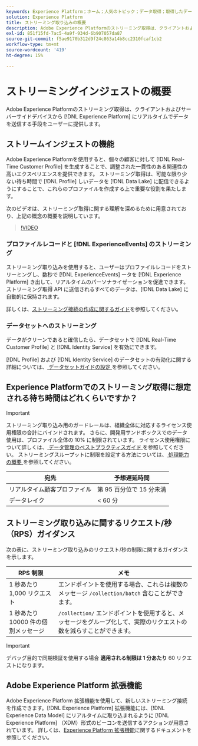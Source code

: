 ```yaml
---
keywords: Experience Platform；ホーム；人気のトピック；データ取得；取得したデータ；ストリーミング；概要；ストリーミング取得；待ち時間；ストリーミング待ち時間；
solution: Experience Platform
title: ストリーミング取り込みの概要
description: Adobe Experience Platformのストリーミング取得は、クライアントおよびサーバーサイドデバイスからリアルタイムでExperience Platformにデータを送信する手段を提供します。
exl-id: 851f15fd-7ac5-4a9f-934d-6b907057da87
source-git-commit: f5ae9170b312d9f24c863a14b8cc2310fcaf1cb2
workflow-type: tm+mt
source-wordcount: '419'
ht-degree: 15%

---
```


# ストリーミングインジェストの概要

Adobe Experience Platformのストリーミング取得は、クライアントおよびサーバーサイドデバイスから [!DNL Experience Platform] にリアルタイムでデータを送信する手段をユーザーに提供します。

## ストリームインジェストの機能

Adobe Experience Platformを使用すると、個々の顧客に対して [!DNL Real-Time Customer Profile] を生成することで、調整された一貫性のある関連性の高いエクスペリエンスを提供できます。 ストリーミング取得は、可能な限り少ない待ち時間で [!DNL Profile] しいデータを [!DNL Data Lake] に配信できるようにすることで、これらのプロファイルを作成する上で重要な役割を果たします。

次のビデオは、ストリーミング取得に関する理解を深めるために用意されており、上記の概念の概要を説明しています。

>[!VIDEO](https://video.tv.adobe.com/v/28425?quality=12&learn=on)

### プロファイルレコードと [!DNL ExperienceEvents] のストリーミング

ストリーミング取り込みを使用すると、ユーザーはプロファイルレコードをストリーミングし、数秒で [!DNL ExperienceEvents] ータを [!DNL Experience Platform] き出して、リアルタイムのパーソナライゼーションを促進できます。 ストリーミング取得 API に送信されるすべてのデータは、[!DNL Data Lake] に自動的に保持されます。

詳しくは、[ストリーミング接続の作成に関するガイド](../tutorials/create-streaming-connection.md)を参照してください。

### データセットへのストリーミング

データがクリーンであると確信したら、データセットで [!DNL Real-Time Customer Profile] と [!DNL Identity Service] を有効にできます。

[!DNL Profile] および [!DNL Identity Service] のデータセットの有効化に関する詳細については、[ データセットガイドの設定 ](../../profile/tutorials/dataset-configuration.md) を参照してください。

## Experience Platformでのストリーミング取得に想定される待ち時間はどれくらいですか？

>[!IMPORTANT]
>
>ストリーミング取り込み用のガードレールは、組織全体に対応するライセンス使用権限の合計にバインドされます。 さらに、開発用サンドボックスでのデータ使用は、プロファイル全体の 10% に制限されています。 ライセンス使用権限について詳しくは、[ データ管理のベストプラクティスガイド ](../../landing/license-usage-and-guardrails/data-management-best-practices.md) を参照してください。 ストリーミングスループットに制限を設定する方法については、[ 処理能力の概要 ](../../landing/license-usage-and-guardrails/capacity.md) を参照してください。

| 宛先 | 予想遅延時間 |
| --------- | ---------------- |
| リアルタイム顧客プロファイル | 第 95 百分位で 15 分未満 |
| データレイク | &lt; 60 分 |

## ストリーミング取り込みに関するリクエスト/秒（RPS）ガイダンス

次の表に、ストリーミング取り込みのリクエスト/秒の制限に関するガイダンスを示します。

| RPS 制限 | メモ |
| --- | --- |
| 1 秒あたり 1,000 リクエスト | エンドポイントを使用する場合、これらは複数のメッセージ `/collection/batch` 含むことができます。 |
| 1 秒あたり 10000 件の個別メッセージ | `/collection/` エンドポイントを使用すると、メッセージをグループ化して、実際のリクエストの数を減らすことができます。 |

>[!IMPORTANT]
>
>デバッグ目的で同期検証を使用する場合 **適用される制限は 1 分あたり** 60 リクエストになります。

## Adobe Experience Platform 拡張機能

Adobe Experience Platform 拡張機能を使用して、新しいストリーミング接続を作成できます。[!DNL Experience Platform] 拡張機能には、[!DNL Experience Data Model] にリアルタイムに取り込まれるように [!DNL Experience Platform] （XDM）形式のビーコンを送信するアクションが用意されています。 詳しくは、[Experience Platform 拡張機能](../../tags/extensions/client/web-sdk/overview.md)に関するドキュメントを参照してください。
